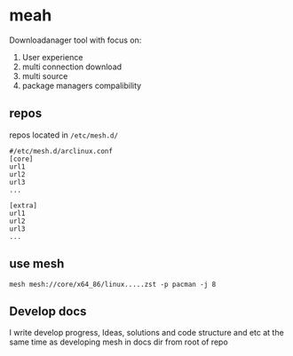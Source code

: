 # meah
Downloadanager tool with focus on:
1. User experience
2. multi connection download
3. multi source
4. package managers compalibility

## repos
repos located in `/etc/mesh.d/`
```
#/etc/mesh.d/arclinux.conf
[core]
url1
url2
url3
...

[extra]
url1
url2
url3
...

```

## use mesh
```
mesh mesh://core/x64_86/linux.....zst -p pacman -j 8
```


## Develop docs
I write develop progress, Ideas, solutions and code structure and etc at the same time as developing mesh in docs dir from root of repo
